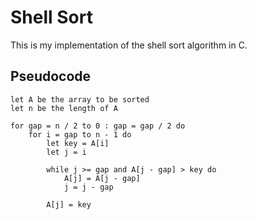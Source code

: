# Shell Sort

This is my implementation of the shell sort algorithm in C.

## Pseudocode

```
let A be the array to be sorted
let n be the length of A

for gap = n / 2 to 0 : gap = gap / 2 do
    for i = gap to n - 1 do
        let key = A[i]
        let j = i

        while j >= gap and A[j - gap] > key do
            A[j] = A[j - gap]
            j = j - gap

        A[j] = key
```
